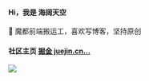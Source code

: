 #### Hi，我是 海阔天空

🌱 魔都前端搬运工，喜欢写博客，坚持原创

#### 社区主页 [掘金 juejin.cn…](https://juejin.cn/user/2594503172831208/posts)
<a target='_blank' href="https://github.com/xy-sea">
  <img style="display:inline;margin:initial;max-height:140px" src="https://github-readme-stats.vercel.app/api?username=xy-sea&count_private=true&hide=prs,contribs&show_icons=true" />
</a>
